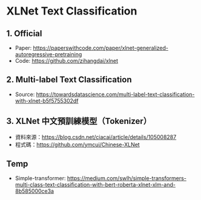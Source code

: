# XLNet Text Classification

## 1. Official
- Paper: https://paperswithcode.com/paper/xlnet-generalized-autoregressive-pretraining
- Code: https://github.com/zihangdai/xlnet

## 2. Multi-label Text Classification
- Source: https://towardsdatascience.com/multi-label-text-classification-with-xlnet-b5f5755302df

## 3. XLNet 中文預訓練模型（Tokenizer）
- 資料來源：https://blog.csdn.net/ciacai/article/details/105008287
- 程式碼：https://github.com/ymcui/Chinese-XLNet


## Temp
- Simple-transformer: https://medium.com/swlh/simple-transformers-multi-class-text-classification-with-bert-roberta-xlnet-xlm-and-8b585000ce3a


